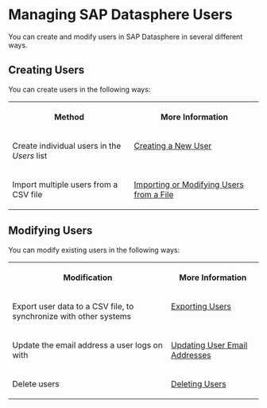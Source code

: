 <!-- loio4fb82cb61ca84d8389e9cb18d94dab26 -->

# Managing SAP Datasphere Users

You can create and modify users in SAP Datasphere in several different ways.



<a name="loio4fb82cb61ca84d8389e9cb18d94dab26__section_wfq_rrf_bfb"/>

## Creating Users

You can create users in the following ways:


<table>
<tr>
<th valign="top">

Method



</th>
<th valign="top">

More Information



</th>
</tr>
<tr>
<td valign="top">

Create individual users in the *Users* list



</td>
<td valign="top">

[Creating a New User](creating-a-new-user-58d4b24.md) 



</td>
</tr>
<tr>
<td valign="top">

Import multiple users from a CSV file



</td>
<td valign="top">

[Importing or Modifying Users from a File](importing-or-modifying-users-from-a-file-b2698da.md) 



</td>
</tr>
</table>



## Modifying Users

You can modify existing users in the following ways:


<table>
<tr>
<th valign="top">

Modification



</th>
<th valign="top">

More Information



</th>
</tr>
<tr>
<td valign="top">

Export user data to a CSV file, to synchronize with other systems



</td>
<td valign="top">

[Exporting Users](exporting-users-e227d3c.md)



</td>
</tr>
<tr>
<td valign="top">

Update the email address a user logs on with



</td>
<td valign="top">

[Updating User Email Addresses](updating-user-email-addresses-0889208.md)



</td>
</tr>
<tr>
<td valign="top">

Delete users



</td>
<td valign="top">

[Deleting Users](deleting-users-3ceb94c.md)



</td>
</tr>
</table>

